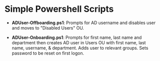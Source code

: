 # Simple Powershell Scripts

* **ADUser-Offboarding.ps1**: 
Prompts for AD username and disables user and moves to "Disabled Users" OU.


* **ADUser-Onboarding.ps1**:
Prompts for first name, last name and department then creates AD user in Users OU with first name, last name, username, & department. Adds user to relevant groups. Sets password to be reset on first logon.
